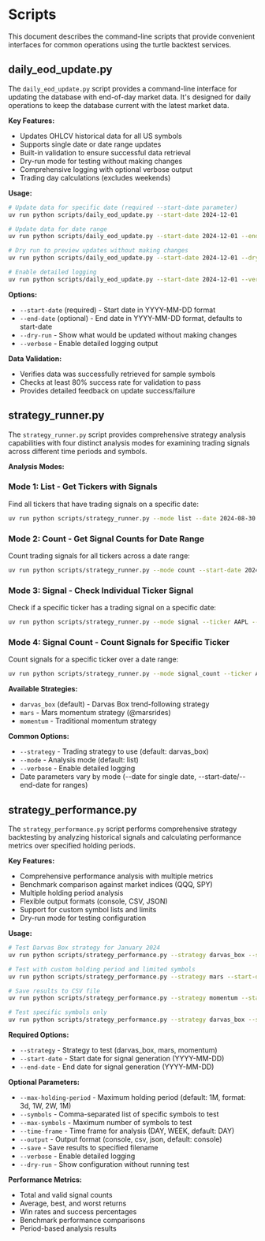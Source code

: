 # Scripts

This document describes the command-line scripts that provide convenient interfaces for common operations using the turtle backtest services.

## daily_eod_update.py

The `daily_eod_update.py` script provides a command-line interface for updating the database with end-of-day market data. It's designed for daily operations to keep the database current with the latest market data.

**Key Features:**
- Updates OHLCV historical data for all US symbols
- Supports single date or date range updates
- Built-in validation to ensure successful data retrieval
- Dry-run mode for testing without making changes
- Comprehensive logging with optional verbose output
- Trading day calculations (excludes weekends)

**Usage:**
```bash
# Update data for specific date (required --start-date parameter)
uv run python scripts/daily_eod_update.py --start-date 2024-12-01

# Update data for date range
uv run python scripts/daily_eod_update.py --start-date 2024-12-01 --end-date 2024-12-07

# Dry run to preview updates without making changes
uv run python scripts/daily_eod_update.py --start-date 2024-12-01 --dry-run

# Enable detailed logging
uv run python scripts/daily_eod_update.py --start-date 2024-12-01 --verbose
```

**Options:**
- `--start-date` (required) - Start date in YYYY-MM-DD format
- `--end-date` (optional) - End date in YYYY-MM-DD format, defaults to start-date
- `--dry-run` - Show what would be updated without making changes
- `--verbose` - Enable detailed logging output

**Data Validation:**
- Verifies data was successfully retrieved for sample symbols
- Checks at least 80% success rate for validation to pass
- Provides detailed feedback on update success/failure

## strategy_runner.py

The `strategy_runner.py` script provides comprehensive strategy analysis capabilities with four distinct analysis modes for examining trading signals across different time periods and symbols.

**Analysis Modes:**

### Mode 1: List - Get Tickers with Signals
Find all tickers that have trading signals on a specific date:
```bash
uv run python scripts/strategy_runner.py --mode list --date 2024-08-30 --strategy darvas_box
```

### Mode 2: Count - Get Signal Counts for Date Range
Count trading signals for all tickers across a date range:
```bash
uv run python scripts/strategy_runner.py --mode count --start-date 2024-08-01 --end-date 2024-08-31 --strategy darvas_box
```

### Mode 3: Signal - Check Individual Ticker Signal
Check if a specific ticker has a trading signal on a specific date:
```bash
uv run python scripts/strategy_runner.py --mode signal --ticker AAPL --date 2024-08-30 --strategy darvas_box
```

### Mode 4: Signal Count - Count Signals for Specific Ticker
Count signals for a specific ticker over a date range:
```bash
uv run python scripts/strategy_runner.py --mode signal_count --ticker AAPL --start-date 2024-08-01 --end-date 2024-08-31 --strategy darvas_box
```

**Available Strategies:**
- `darvas_box` (default) - Darvas Box trend-following strategy
- `mars` - Mars momentum strategy (@marsrides)
- `momentum` - Traditional momentum strategy

**Common Options:**
- `--strategy` - Trading strategy to use (default: darvas_box)
- `--mode` - Analysis mode (default: list)
- `--verbose` - Enable detailed logging
- Date parameters vary by mode (--date for single date, --start-date/--end-date for ranges)

## strategy_performance.py

The `strategy_performance.py` script performs comprehensive strategy backtesting by analyzing historical signals and calculating performance metrics over specified holding periods.

**Key Features:**
- Comprehensive performance analysis with multiple metrics
- Benchmark comparison against market indices (QQQ, SPY)
- Multiple holding period analysis
- Flexible output formats (console, CSV, JSON)
- Support for custom symbol lists and limits
- Dry-run mode for testing configuration

**Usage:**
```bash
# Test Darvas Box strategy for January 2024
uv run python scripts/strategy_performance.py --strategy darvas_box --start-date 2024-01-01 --end-date 2024-01-31

# Test with custom holding period and limited symbols
uv run python scripts/strategy_performance.py --strategy mars --start-date 2024-01-01 --end-date 2024-03-31 --max-holding-period 2W --max-symbols 50

# Save results to CSV file
uv run python scripts/strategy_performance.py --strategy momentum --start-date 2024-01-01 --end-date 2024-02-29 --output csv --save results.csv

# Test specific symbols only
uv run python scripts/strategy_performance.py --strategy darvas_box --start-date 2024-01-01 --end-date 2024-01-31 --symbols "AAPL,MSFT,NVDA"
```

**Required Options:**
- `--strategy` - Strategy to test (darvas_box, mars, momentum)
- `--start-date` - Start date for signal generation (YYYY-MM-DD)
- `--end-date` - End date for signal generation (YYYY-MM-DD)

**Optional Parameters:**
- `--max-holding-period` - Maximum holding period (default: 1M, format: 3d, 1W, 2W, 1M)
- `--symbols` - Comma-separated list of specific symbols to test
- `--max-symbols` - Maximum number of symbols to test
- `--time-frame` - Time frame for analysis (DAY, WEEK, default: DAY)
- `--output` - Output format (console, csv, json, default: console)
- `--save` - Save results to specified filename
- `--verbose` - Enable detailed logging
- `--dry-run` - Show configuration without running test

**Performance Metrics:**
- Total and valid signal counts
- Average, best, and worst returns
- Win rates and success percentages
- Benchmark performance comparisons
- Period-based analysis results